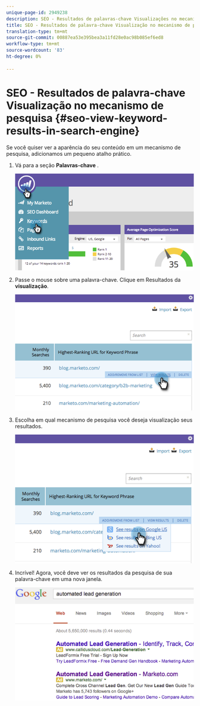 ```yaml
---
unique-page-id: 2949238
description: SEO - Resultados de palavras-chave Visualizações no mecanismo de pesquisa - Documentos do Marketing - Documentação do produto
title: SEO - Resultados de palavra-chave Visualização no mecanismo de pesquisa
translation-type: tm+mt
source-git-commit: 00887ea53e395bea3a11fd28e0ac98b085ef6ed8
workflow-type: tm+mt
source-wordcount: '83'
ht-degree: 0%

---
```



# SEO - Resultados de palavra-chave Visualização no mecanismo de pesquisa {#seo-view-keyword-results-in-search-engine}

Se você quiser ver a aparência do seu conteúdo em um mecanismo de pesquisa, adicionamos um pequeno atalho prático.

1. Vá para a seção **Palavras-chave** .

   ![](assets/image2014-9-18-13-3a33-3a58.png)

1. Passe o mouse sobre uma palavra-chave. Clique em Resultados da **visualização**.

   ![](assets/image2014-9-18-13-3a34-3a2.png)

1. Escolha em qual mecanismo de pesquisa você deseja visualização seus resultados.

   ![](assets/image2014-9-18-13-3a34-3a16.png)

1. Incrível! Agora, você deve ver os resultados da pesquisa de sua palavra-chave em uma nova janela.

   ![](assets/image2014-9-18-13-3a34-3a24.png)

